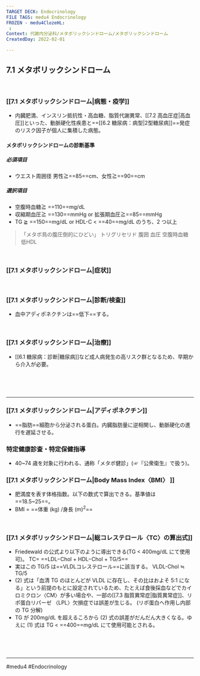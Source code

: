 ```yaml
---
TARGET DECK: Endocrinology
FILE TAGS: medu4 Endocrinology
FROZEN - medu4ClozeHL:
 : 
Context: 代謝内分泌科/メタボリックシンドローム/メタボリックシンドローム
CreatedDay: 2022-02-01

---
```


## 7.1 メタボリックシンドローム

<br>

### [[7.1 メタボリックシンドローム|病態・疫学]]
* 内臓肥満、インスリン抵抗性・高血糖、脂質代謝異常、[[7.2 高血圧症|高血圧]]といった、動脈硬化性疾患と==[[6.2 糖尿病：病型|2型糖尿病]]==発症のリスク因子が個人に集積した病態。 
#### メタボリックシンドロームの診断基準
##### 必須項目
* ウエスト周囲径 男性≧==85==cm、女性≧==90==cm
##### 選択項目
* 空腹時血糖≧ ==110==mg/dL
* 収縮期血圧≧ ==130==mmHg or 拡張期血圧≧==85==mmHg 
* TG ≧ ==150==mg/dL or HDL-C < ==40==mg/dL
のうち、2 つ以上
<!--ID: 1643709295540-->

>「メタボ鳥の腹圧倒的にひどい」
>トリグリセリド 腹囲 血圧 空腹時血糖 低HDL



<br>

### [[7.1 メタボリックシンドローム|症状]]


<br>

### [[7.1 メタボリックシンドローム|診断/検査]]
* 血中アディポネクチンは==低下==する。 
<!--ID: 1643709295546-->



<br>

### [[7.1 メタボリックシンドローム|治療]]
* [[6.1 糖尿病：診断|糖尿病]]など成人病発生の高リスク群となるため、早期から介入が必要。

<br><br><br>

---

### [[7.1 メタボリックシンドローム|アディポネクチン]]
- ==脂肪==細胞から分泌される蛋白。内臓脂肪量に逆相関し、動脈硬化の進行を遅延させる。
<!--ID: 1643709295553-->



### 特定健康診査・特定保健指導
* 40~74 歳を対象に行われる、通称「メタボ健診」(☞『公衆衛生』で扱う)。 


### [[7.1 メタボリックシンドローム|Body Mass Index〈BMI〉 ]]
* 肥満度を表す体格指数。以下の数式で算出できる。基準値は==18.5~25==。
* BMI = ==体重 (kg) /身長 (m)<sup>2</sup>==
<!--ID: 1643709295559-->


<br>

### [[7.1 メタボリックシンドローム|総コレステロール〈TC〉の算出式]]
* Friedewald の公式より以下のように導出できる(TG < 400mg/dL にて使用可)。
TC= ==LDL−Chol + HDL−Chol + TG/5==
* 実はこの TG/5 は==VLDLコレステロール==に該当する。 
VLDL-Chol ≒ TG/5
* (2) 式は「血清 TG のほとんどが VLDL に存在し、その比はおよそ 5:1 になる」という前提のもとに設定されているため、たとえば食後採血などでカイロミクロン〈CM〉が多い場合や、一部の[[7.3 脂質異常症|脂質異常症]]、リポ蛋白リパーゼ 〈LPL〉欠損症では誤差が生じる。 (リポ蛋白へ作用し内部の TG 分解)
* TG が 200mg/dL を超えるころから (2) 式の誤差がだんだん大きくなる。ゆえに (1) 式は TG < ==400==mg/dL にて使用可能とされる。
<!--ID: 1643709295566-->



<br><br><br>

---

#medu4 #Endocrinology 